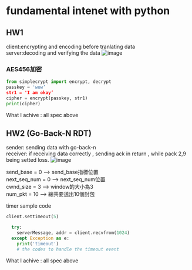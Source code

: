 # fundamental intenet with python  
## HW1   
client:encrypting and encoding before tranlating data  
server:decoding and verifying the data
![image](https://user-images.githubusercontent.com/68935450/167303495-56184652-0260-4dfd-a985-f4336b043db8.png)

### AES456加密  
```python  
from simplecrypt import encrypt, decrypt 
passkey = 'wow’ 
str1 = 'I am okay’ 
cipher = encrypt(passkey, str1) 
print(cipher)
```    
  
  
What I achive : all spec above  


## HW2 (Go-Back-N RDT)  
sender: sending data with go-back-n  
receiver: if receiving data correctly , sending ack in return , while pack 2,9 being setted loss.
![image](https://user-images.githubusercontent.com/68935450/167307416-121d8fc4-bc9a-4454-a8c6-eaf4ce808d1d.png)

send_base = 0 --> send_base指標位置  
next_seq_num = 0 --> next_seq_num位置  
cwnd_size = 3 --> window的大小為3  
num_pkt = 10 --> 總共要送出10個封包  
  
  
timer sample code
```python 
client.settimeout(5)

  try:
    serverMessage, addr = client.recvfrom(1024)
  except Exception as e:
    print('timeout')
    # the codes to handle the timeout event
```    
  
   
   
What I achive : all spec above
